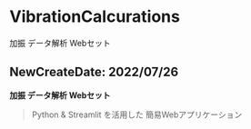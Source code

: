 # VibrationCalcurations
加振 データ解析 Webセット

## NewCreateDate: 2022/07/26
**加振 データ解析 Webセット**
> Python & Streamlit を活用した 簡易Webアプリケーション
